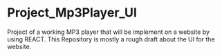 # Project_Mp3Player_UI
Project of a working MP3 player that will be implement on a website by using REACT. This Repository is mostly a rough draft about the UI for the website.
